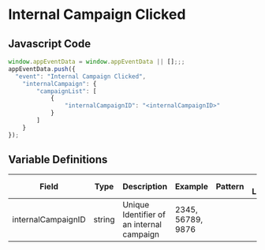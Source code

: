 # Internal Campaign Clicked

### 

## Javascript Code
```js
window.appEventData = window.appEventData || [];;;
appEventData.push({
  "event": "Internal Campaign Clicked",
    "internalCampaign": {
        "campaignList": [
            {
                "internalCampaignID": "<internalCampaignID>"
            }
        ]
    }
});
```

## Variable Definitions

|Field|Type|Description|Example|Pattern|Min Length|Max Length|Minimum|Maximum|Multiple Of|
| --- | --- | --- | --- | --- | --- | --- | --- | --- | --- |
|internalCampaignID|string|Unique Identifier of an internal campaign|2345, 56789, 9876|||||||




